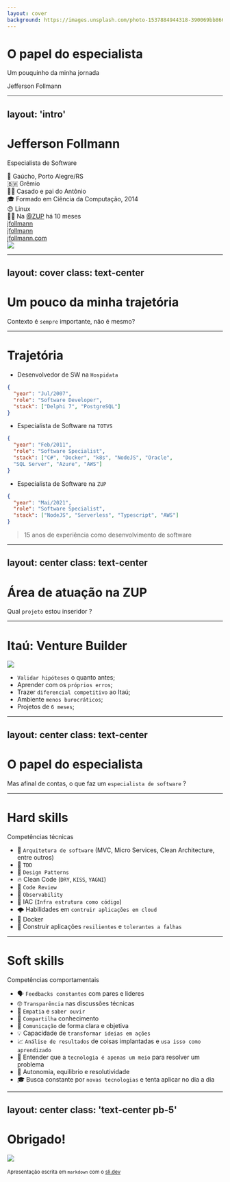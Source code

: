 ```yaml
---
layout: cover
background: https://images.unsplash.com/photo-1537884944318-390069bb8665?ixlib=rb-1.2.1&ixid=MnwxMjA3fDB8MHxwaG90by1wYWdlfHx8fGVufDB8fHx8&auto=format&fit=crop&w=1470&q=80
---
```


# O papel do especialista

Um pouquinho da minha jornada

<div class="uppercase text-sm tracking-widest">
Jefferson Follmann
</div>

---
layout: 'intro'
---

# Jefferson Follmann 

Especialista de Software

<div class="leading-8 opacity-80">
🧉 Gaúcho, Porto Alegre/RS<br>
🇧🇼 Grêmio<br>
👶🏻 Casado e pai do Antônio<br>
🎓 Formado em Ciência da Computação, 2014<br>
😍 Linux<br>
👨‍💼 Na <a href="https://zup.com.br/" target="_blank">@ZUP</a> há 10 meses<br>
</div>

<div class="my-10 grid grid-cols-[40px,1fr] w-min gap-y-4">
  <ri-github-line class="opacity-50"/>
  <div><a href="https://github.com/jfollmann" target="_blank">jfollmann</a></div>
  <ri-twitter-line class="opacity-50"/>
  <div><a href="https://twitter.com/jfollmann" target="_blank">jfollmann</a></div>
  <ri-user-3-line class="opacity-50"/>
  <div><a href="https://jfollmann.com" target="_blank">jfollmann.com</a></div>
</div>

<img src="https://avatars.githubusercontent.com/u/8118180?v=4" class="rounded-full w-40 abs-tr mt-16 mr-12"/>

---
layout: cover
class: text-center
---

# Um pouco da minha trajetória

Contexto é `sempre` importante, não é mesmo?

---

# Trajetória
<div class="grid grid-cols-2 gap-x-4">

<v-clicks :every='2'>

- Desenvolvedor de SW na `Hospidata`

```json
{ 
  "year": "Jul/2007",
  "role": "Software Developer", 
  "stack": ["Delphi 7", "PostgreSQL"]
}
```

- Especialista de Software na `TOTVS`

```json
{ 
  "year": "Feb/2011",
  "role": "Software Specialist", 
  "stack": ["C#", "Docker", "k8s", "NodeJS", "Oracle", 
  "SQL Server", "Azure", "AWS"]
}
```

- Especialista de Software na `ZUP`

```json
{ 
  "year": "Mai/2021",
  "role": "Software Specialist", 
  "stack": ["NodeJS", "Serverless", "Typescript", "AWS"]
}
```

> 15 anos de experiência como desenvolvimento de software

</v-clicks>


</div>

---
layout: center
class: text-center
---

# Área de atuação na ZUP

Qual `projeto` estou inseridor ?

---

# Itaú: Venture Builder

<div class="grid grid-cols-[2fr,2fr] gap-4">
  <div class="text-center pb-4">
    <img class="h-80 inline-block" src="/vb.png">
  </div>
  <div class="!all:leading-10 my-auto">

  - `Validar hipóteses` o quanto antes;
  - Aprender com os `próprios erros`;
  - Trazer `diferencial competitivo` ao Itaú;
  - Ambiente `menos burocráticos`;
  - Projetos de `6 meses`;

  </div>
</div>

---
layout: center
class: text-center
---

# O papel do especialista

Mas afinal de contas, o que faz um `especialista de software` ?

---

# Hard skills
Competências técnicas

<v-clicks :every='2'>

- 🚀 `Arquitetura de software` (MVC, Micro Services, Clean Architecture, entre outros)
- 📌 `TDD`
- 📑 `Design Patterns`
- 🔥 Clean Code (`DRY`, `KISS`, `YAGNI`)
- 🚦 `Code Review`
- 👀 `Observability`
- 🎯 IAC (`Infra estrutura como código`)
- 🌩 Habilidades em `contruir aplicações em cloud`
- 🏅 Docker
- 🔧 Construir aplicações `resilientes` e `tolerantes a falhas`

</v-clicks>

---

# Soft skills

Competências comportamentais

<v-clicks :every='2'>

- 🗣 `Feedbacks constantes` com pares e lideres
- 🤓 `Transparência` nas discussões técnicas
- 🤩 `Empatia` e `saber ouvir`
- 🏹 `Compartilha` conhecimento
- 💎 `Comunicação` de forma clara e objetiva
- 💡 Capacidade de `transformar ideias em ações`
- 📈 `Análise de resultados` de coisas implantadas e `usa isso como aprendizado`
- 🤯 Entender que a `tecnologia é apenas um meio` para resolver um problema
- 🧘 Autonomia, equilibrio e resolutividade
- 🎓 Busca constante por `novas tecnologias` e tenta aplicar no dia a dia

</v-clicks>

---
layout: center
class: 'text-center pb-5'
---

# Obrigado!

<img class="h-60 inline-block" src="/qrcode.png"><br>
<br>
<small>Apresentação escrita em `markdown` com o [sli.dev](https://sli.dev/)</small>